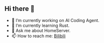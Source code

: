 ## Hi there 👋
- 🔭 I’m currently working on AI Coding Agent.
- 🌱 I’m currently learning Rust.
- 💬 Ask me about HomeServer.
- 📫 How to reach me: [Bilibili](https://space.bilibili.com/1353056859)
<!--
**baixiaokuang/baixiaokuang** is a ✨ _special_ ✨ repository because its `README.md` (this file) appears on your GitHub profile.

Here are some ideas to get you started:

- 🔭 I’m currently working on ...
- 🌱 I’m currently learning ...
- 👯 I’m looking to collaborate on ...
- 🤔 I’m looking for help with ...
- 💬 Ask me about ...
- 📫 How to reach me: ...
- 😄 Pronouns: ...
- ⚡ Fun fact: ...
-->
